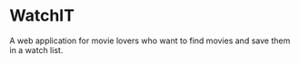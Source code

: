 # WatchIT

A web application for movie lovers who want to find movies and save them in a watch list.
